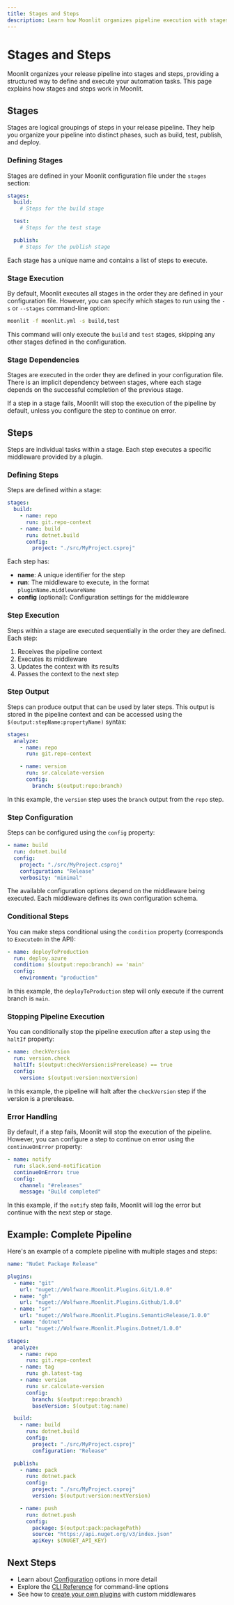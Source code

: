 ```yaml
---
title: Stages and Steps
description: Learn how Moonlit organizes pipeline execution with stages and steps
---
```


# Stages and Steps

Moonlit organizes your release pipeline into stages and steps, providing a structured way to define and execute your automation tasks. This page explains how stages and steps work in Moonlit.

## Stages

Stages are logical groupings of steps in your release pipeline. They help you organize your pipeline into distinct phases, such as build, test, publish, and deploy.

### Defining Stages

Stages are defined in your Moonlit configuration file under the `stages` section:

```yaml
stages:
  build:
    # Steps for the build stage

  test:
    # Steps for the test stage

  publish:
    # Steps for the publish stage
```

Each stage has a unique name and contains a list of steps to execute.

### Stage Execution

By default, Moonlit executes all stages in the order they are defined in your configuration file. However, you can specify which stages to run using the `-s` or `--stages` command-line option:

```bash
moonlit -f moonlit.yml -s build,test
```

This command will only execute the `build` and `test` stages, skipping any other stages defined in the configuration.

### Stage Dependencies

Stages are executed in the order they are defined in your configuration file. There is an implicit dependency between stages, where each stage depends on the successful completion of the previous stage.

If a step in a stage fails, Moonlit will stop the execution of the pipeline by default, unless you configure the step to continue on error.

## Steps

Steps are individual tasks within a stage. Each step executes a specific middleware provided by a plugin.

### Defining Steps

Steps are defined within a stage:

```yaml
stages:
  build:
    - name: repo
      run: git.repo-context
    - name: build
      run: dotnet.build
      config:
        project: "./src/MyProject.csproj"
```

Each step has:

- **name**: A unique identifier for the step
- **run**: The middleware to execute, in the format `pluginName.middlewareName`
- **config** (optional): Configuration settings for the middleware

### Step Execution

Steps within a stage are executed sequentially in the order they are defined. Each step:

1. Receives the pipeline context
2. Executes its middleware
3. Updates the context with its results
4. Passes the context to the next step

### Step Output

Steps can produce output that can be used by later steps. This output is stored in the pipeline context and can be accessed using the `$(output:stepName:propertyName)` syntax:

```yaml
stages:
  analyze:
    - name: repo
      run: git.repo-context

    - name: version
      run: sr.calculate-version
      config:
        branch: $(output:repo:branch)
```

In this example, the `version` step uses the `branch` output from the `repo` step.

### Step Configuration

Steps can be configured using the `config` property:

```yaml
- name: build
  run: dotnet.build
  config:
    project: "./src/MyProject.csproj"
    configuration: "Release"
    verbosity: "minimal"
```

The available configuration options depend on the middleware being executed. Each middleware defines its own configuration schema.

### Conditional Steps

You can make steps conditional using the `condition` property (corresponds to `ExecuteOn` in the API):

```yaml
- name: deployToProduction
  run: deploy.azure
  condition: $(output:repo:branch) == 'main'
  config:
    environment: "production"
```

In this example, the `deployToProduction` step will only execute if the current branch is `main`.

### Stopping Pipeline Execution

You can conditionally stop the pipeline execution after a step using the `haltIf` property:

```yaml
- name: checkVersion
  run: version.check
  haltIf: $(output:checkVersion:isPrerelease) == true
  config:
    version: $(output:version:nextVersion)
```

In this example, the pipeline will halt after the `checkVersion` step if the version is a prerelease.

### Error Handling

By default, if a step fails, Moonlit will stop the execution of the pipeline. However, you can configure a step to continue on error using the `continueOnError` property:

```yaml
- name: notify
  run: slack.send-notification
  continueOnError: true
  config:
    channel: "#releases"
    message: "Build completed"
```

In this example, if the `notify` step fails, Moonlit will log the error but continue with the next step or stage.

## Example: Complete Pipeline

Here's an example of a complete pipeline with multiple stages and steps:

```yaml
name: "NuGet Package Release"

plugins:
  - name: "git"
    url: "nuget://Wolfware.Moonlit.Plugins.Git/1.0.0"
  - name: "gh"
    url: "nuget://Wolfware.Moonlit.Plugins.Github/1.0.0"
  - name: "sr"
    url: "nuget://Wolfware.Moonlit.Plugins.SemanticRelease/1.0.0"
  - name: "dotnet"
    url: "nuget://Wolfware.Moonlit.Plugins.Dotnet/1.0.0"

stages:
  analyze:
    - name: repo
      run: git.repo-context
    - name: tag
      run: gh.latest-tag
    - name: version
      run: sr.calculate-version
      config:
        branch: $(output:repo:branch)
        baseVersion: $(output:tag:name)

  build:
    - name: build
      run: dotnet.build
      config:
        project: "./src/MyProject.csproj"
        configuration: "Release"

  publish:
    - name: pack
      run: dotnet.pack
      config:
        project: "./src/MyProject.csproj"
        version: $(output:version:nextVersion)

    - name: push
      run: dotnet.push
      config:
        package: $(output:pack:packagePath)
        source: "https://api.nuget.org/v3/index.json"
        apiKey: $(NUGET_API_KEY)
```

## Next Steps

- Learn about [Configuration](./configuration.md) options in more detail
- Explore the [CLI Reference](../../reference/cli.md) for command-line options
- See how to [create your own plugins](../advanced/custom-plugins.md) with custom middlewares
